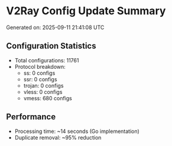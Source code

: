# V2Ray Config Update Summary
Generated on: 2025-09-11 21:41:08 UTC

## Configuration Statistics
- Total configurations: 11761
- Protocol breakdown:
  - ss: 0 configs
  - ssr: 0 configs
  - trojan: 0 configs
  - vless: 0 configs
  - vmess: 680 configs

## Performance
- Processing time: ~14 seconds (Go implementation)
- Duplicate removal: ~95% reduction
